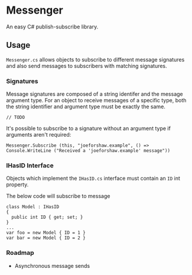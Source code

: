 # Messenger
An easy C# publish-subscribe library.

## Usage
`Messenger.cs` allows objects to subscribe to different message signatures and also send messages to subscribers with matching signatures.

### Signatures
Message signatures are composed of a string identifer and the message argument type. For an object to receive messages of a specific type, both the string identifier and argument type must be exactly the same.
```
// TODO
```

It's possible to subscribe to a signature without an argument type if arguments aren't required:
```
Messenger.Subscribe (this, "joeforshaw.example", () => Console.WriteLine ("Received a 'joeforshaw.example' message"))
```

### IHasID Interface
Objects which implement the `IHasID.cs` interface must contain an `ID` int property.

The below code will subscribe to message
```
class Model : IHasID
{
  public int ID { get; set; }
}
...
var foo = new Model { ID = 1 }
var bar = new Model { ID = 2 }

```

### Roadmap
* Asynchronous message sends
